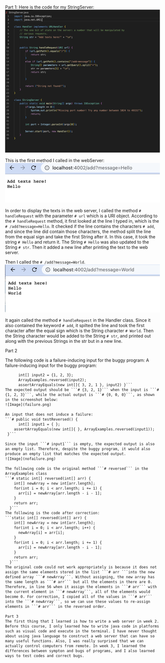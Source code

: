 Part 1:
Here is the code for my StringServer:
![Image](StringServer.png) 

This is the first method I called in the webServer:
![Image](display1.png)

In order to display the texts in the web server, I called the method ```# handleRequest``` with the parameter ```# url``` which is a URI object. 
According to the ```# handleRequest``` method, it first looked at the line I typed in, which is the ```# /add?message=Hello```. 
It checked if the line contains the characters ```# add```, and since the line did contain those characters, the method split the line from the equal sign and take the first String after it. In this case, it took the string ```# Hello``` and return it. 
The String ```# Hello``` was also updated to the String ```# str```.
Then it added a new line after printing the text to the web server.

Then I called the ```# /add?message=World```.
![Image](display2.png)

It again called the method ```# handleRequest``` in the Handler class. 
Since it also contained the keyword ```# add```, it spilted the line and took the first character after the equal sign which is the String character ```# World```.
Then the String character would be added to the String ```# str```, and printed out along with the previous Strings in the str but in a new line. 

Part 2
  
The following code is a failure-inducing input for the buggy program:
A failure-inducing input for the buggy program:
```# public void testReversed() {
      int[] input2 = {1, 2, 3};
      ArrayExamples.reversed(input2);
      assertArrayEquals(new int[]{ 3, 2, 1 }, input2) }```
The expected output should be ```# {3, 2, 1}``` when the input is ```# {1, 2, 3}```, while the actual output is ```# {0, 0, 0}```, as shown 
in the screenshot below:
![Image](failure.png)

An input that does not induce a failure:
```# public void testReversed() {
      int[] input1 = { };
    assertArrayEquals(new int[]{ }, ArrayExamples.reversed(input1));
 }```

Since the input ```# input1``` is empty, the expected output is also an empty list. Therefore, despite the buggy program, it would also produce an empty list that matches the expected output. 
![Image](nofailure.png)

The following code is the original method ```# reversed``` in the ArrayExamples class
```# static int[] reversed(int[] arr) {
    int[] newArray = new int[arr.length];
    for(int i = 0; i < arr.length; i += 1) {
      arr[i] = newArray[arr.length - i - 1];
    }
    return arr;
  }```
The following is the code after correction:
```static int[] reversed(int[] arr) {
    int[] newArray = new int[arr.length];
    for(int i = 0; i < arr.length; i++) {
      newArray[i] = arr[i];
    }
    for(int i = 0; i < arr.length; i += 1) {
      arr[i] = newArray[arr.length - i - 1];
    }
    return arr;
  }```
The original code could not work appropriately is because it does not assign the same elements stored in the list ```# arr ```into the new defined array ```# newArray```. Without assigning, the new array has the same length as ```# arr``` but all the elements in there are 0. Therefore, in line 56 when it assign the elements in ```# arr``` with the current element in ```# newArray```, all of the elements would become 0. For correction, I copied all of the values in ```# arr``` into the ```# newArray```, so we can use these values to re-assign elements in ```# arr``` in the reversed order. 

Part 3
The first thing that I learned is how to write a web server in week 2. Before this course, I only learned how to write java code in platforms such as visual code and execute in the terminal. I have never thought about using java language to construct a web server that can have so many useful functions. Also, I was really surprised that we can actually control computers from remote. In week 3, I learned the differences between sympton and bugs of programs, and I also learned ways to test codes and correct bugs. 
